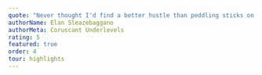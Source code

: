 ```yaml
---
quote: "Never thought I'd find a better hustle than peddling sticks on Coruscant—but this tour is the real deal. Smooth ride, easy credits."
authorName: Elan Sleazebaggano
authorMeta: Coruscant Underlevels
rating: 5
featured: true
order: 4
tour: highlights
---
```

